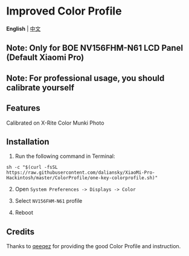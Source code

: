 # Improved Color Profile

**English** | [中文](README_CN.md)

## Note: Only for BOE NV156FHM-N61 LCD Panel (Default Xiaomi Pro)

## Note: For professional usage, you should calibrate yourself

## Features

Calibrated on X-Rite Color Munki Photo


## Installation

1. Run the following command in Terminal:

```shell
sh -c "$(curl -fsSL https://raw.githubusercontent.com/daliansky/XiaoMi-Pro-Hackintosh/master/ColorProfile/one-key-colorprofile.sh)"
```

2. Open `System Preferences -> Displays -> Color`

3. Select `NV156FHM-N61` profile

4. Reboot


## Credits

Thanks to [qeeqez](https://github.com/qeeqez) for providing the good Color Profile and instruction.
